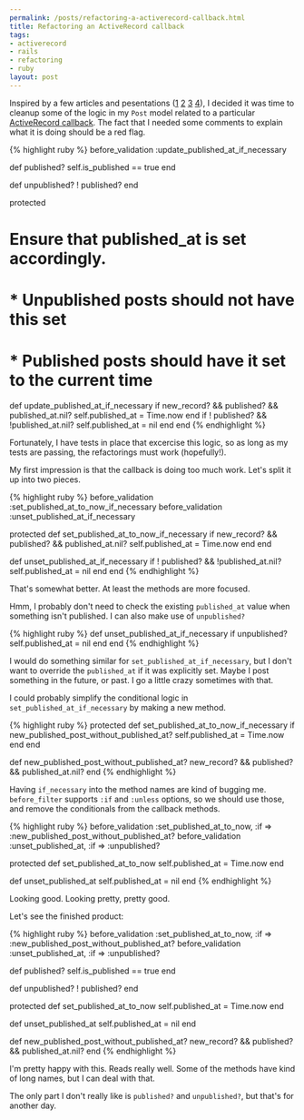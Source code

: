```yaml
--- 
permalink: /posts/refactoring-a-activerecord-callback.html
title: Refactoring an ActiveRecord callback
tags: 
- activerecord
- rails
- refactoring
- ruby
layout: post
---
```

Inspired by a few articles and pesentations ([1](http://giantrobots.thoughtbot.com/2008/1/2/designing-without-ifs) [2](http://giantrobots.thoughtbot.com/2007/5/1/coding-without-ifs) [3](http://giantrobots.thoughtbot.com/2008/2/15/when-rails-plugin) [4](http://giantrobots.thoughtbot.com/2008/6/2/slides-from-railsconf)), I decided it was time to cleanup some of the logic in my `Post` model related to a particular [ActiveRecord callback](http://api.rubyonrails.org/classes/ActiveRecord/Callbacks.html). The fact that I needed some comments to explain what it is doing should be a red flag.

{% highlight ruby %}
before_validation :update_published_at_if_necessary

def published?
  self.is_published == true
end

def unpublished?
  ! published?
end

protected
  # Ensure that published_at is set accordingly.
  # 
  #  * Unpublished posts should not have this set
  #  * Published posts should have it set to the current time
  def update_published_at_if_necessary
    if new_record? && published? && published_at.nil?
      self.published_at = Time.now
    end
    if ! published? && !published_at.nil?
      self.published_at = nil
    end
  end
{% endhighlight %}
  
Fortunately, I have tests in place that excercise this logic, so as long as my tests are passing, the refactorings must work (hopefully!).
  
My first impression is that the callback is doing too much work. Let's split it up into two pieces.

{% highlight ruby %}
before_validation :set_published_at_to_now_if_necessary
before_validation :unset_published_at_if_necessary

protected
  def set_published_at_to_now_if_necessary
    if new_record? && published? && published_at.nil?
      self.published_at = Time.now
    end
  end
  
  def unset_published_at_if_necessary
    if ! published? && !published_at.nil?
      self.published_at = nil
    end
  end
{% endhighlight %}
  
That's somewhat better. At least the methods are more focused.

Hmm, I probably don't need to check the existing `published_at` value when something isn't published. I can also make use of `unpublished?`

{% highlight ruby %}
def unset_published_at_if_necessary
  if unpublished?
    self.published_at = nil
  end
end
{% endhighlight %}

I would do something similar for `set_published_at_if_necessary`, but I don't want to override the `published_at` if it was explicitly set. Maybe I post something in the future, or past. I go a little crazy sometimes with that.

I could probably simplify the conditional logic in `set_published_at_if_necessary` by making a new method.

{% highlight ruby %}
protected
  def set_published_at_to_now_if_necessary
    if new_published_post_without_published_at?
      self.published_at = Time.now
    end
  end
  
  def new_published_post_without_published_at?
    new_record? && published? && published_at.nil?
  end
{% endhighlight %}

Having `if_necessary` into the method names are kind of bugging me. `before_filter` supports `:if` and `:unless` options, so we should use those, and remove the conditionals from the callback methods.

{% highlight ruby %}
before_validation :set_published_at_to_now, :if => :new_published_post_without_published_at?
before_validation :unset_published_at, :if => :unpublished?

protected
  def set_published_at_to_now
    self.published_at = Time.now
  end
  
  def unset_published_at
    self.published_at = nil
  end
{% endhighlight %}

Looking good. Looking pretty, pretty good.

Let's see the finished product:

{% highlight ruby %}
before_validation :set_published_at_to_now, :if => :new_published_post_without_published_at?
before_validation :unset_published_at, :if => :unpublished?

def published?
  self.is_published == true
end

def unpublished?
  ! published?
end

protected
  def set_published_at_to_now
    self.published_at = Time.now
  end
  
  def unset_published_at
    self.published_at = nil
  end
  
  def new_published_post_without_published_at?
    new_record? && published? && published_at.nil?
  end
{% endhighlight %}

I'm pretty happy with this. Reads really well. Some of the methods have kind of long names, but I can deal with that.

The only part I don't really like is `published?` and `unpublished?`, but that's for another day.
